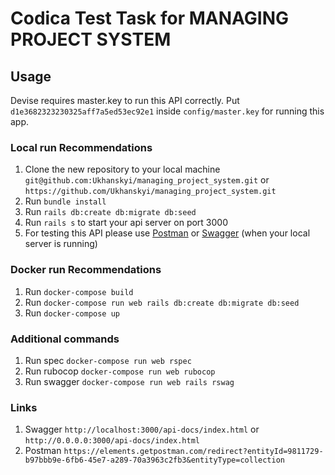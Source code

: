 # Codica Test Task for MANAGING PROJECT SYSTEM

## Usage

Devise requires master.key to run this API correctly.
Put `d1e3682323230325aff7a5ed53ec92e1` inside `config/master.key` for running this app.

### Local run Recommendations

1. Clone the new repository to your local machine
`git@github.com:Ukhanskyi/managing_project_system.git` or `https://github.com/Ukhanskyi/managing_project_system.git`
1. Run `bundle install`
1. Run `rails db:create db:migrate db:seed`
1. Run `rails s` to start your api server on port 3000
1. For testing this API please use [Postman](https://elements.getpostman.com/redirect?entityId=9811729-b97bbb9e-6fb6-45e7-a289-70a3963c2fb3&entityType=collection) or [Swagger](http://localhost:3000/api-docs/index.html) (when your local server is running)

### Docker run Recommendations

1. Run `docker-compose build`
1. Run `docker-compose run web rails db:create db:migrate db:seed`
1. Run `docker-compose up`

### Additional commands

1. Run spec `docker-compose run web rspec`
1. Run rubocop `docker-compose run web rubocop`
1. Run swagger `docker-compose run web rails rswag`

### Links

1. Swagger `http://localhost:3000/api-docs/index.html` or `http://0.0.0.0:3000/api-docs/index.html`
1. Postman `https://elements.getpostman.com/redirect?entityId=9811729-b97bbb9e-6fb6-45e7-a289-70a3963c2fb3&entityType=collection`
